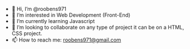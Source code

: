 - 👋 Hi, I’m @roobens971
- 👀 I’m interested in Web Development (Front-End)
- 🌱 I’m currently learning Javascript
- 💞️ I’m looking to collaborate on any type of project it can be on a HTML, CSS project.
- 📫 How to reach me: roobens971@gmail.com

